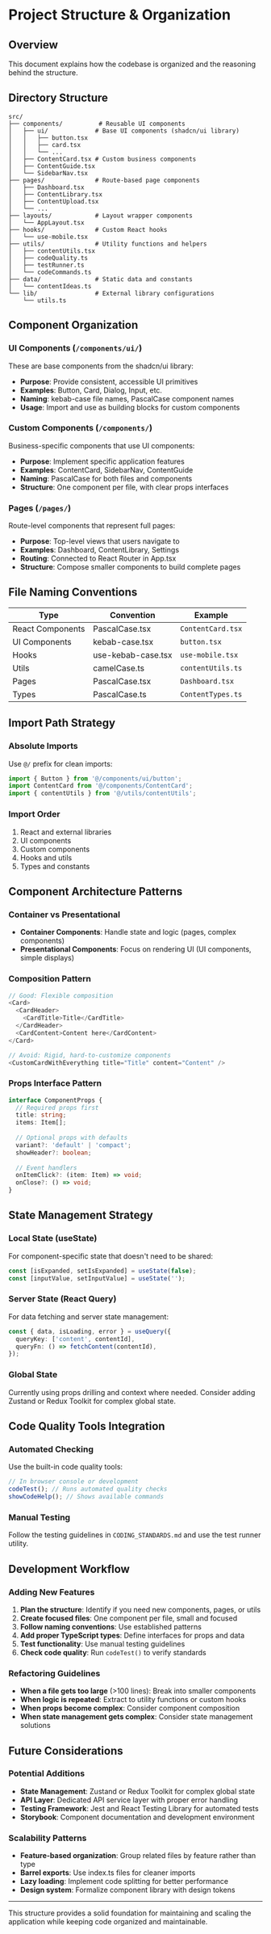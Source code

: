 
# Project Structure & Organization

## Overview
This document explains how the codebase is organized and the reasoning behind the structure.

## Directory Structure

```
src/
├── components/          # Reusable UI components
│   ├── ui/             # Base UI components (shadcn/ui library)
│   │   ├── button.tsx
│   │   ├── card.tsx
│   │   └── ...
│   ├── ContentCard.tsx # Custom business components
│   ├── ContentGuide.tsx
│   └── SidebarNav.tsx
├── pages/              # Route-based page components
│   ├── Dashboard.tsx
│   ├── ContentLibrary.tsx
│   ├── ContentUpload.tsx
│   └── ...
├── layouts/            # Layout wrapper components
│   └── AppLayout.tsx
├── hooks/              # Custom React hooks
│   └── use-mobile.tsx
├── utils/              # Utility functions and helpers
│   ├── contentUtils.tsx
│   ├── codeQuality.ts
│   ├── testRunner.ts
│   └── codeCommands.ts
├── data/               # Static data and constants
│   └── contentIdeas.ts
└── lib/                # External library configurations
    └── utils.ts
```

## Component Organization

### UI Components (`/components/ui/`)
These are base components from the shadcn/ui library:
- **Purpose**: Provide consistent, accessible UI primitives
- **Examples**: Button, Card, Dialog, Input, etc.
- **Naming**: kebab-case file names, PascalCase component names
- **Usage**: Import and use as building blocks for custom components

### Custom Components (`/components/`)
Business-specific components that use UI components:
- **Purpose**: Implement specific application features
- **Examples**: ContentCard, SidebarNav, ContentGuide
- **Naming**: PascalCase for both files and components
- **Structure**: One component per file, with clear props interfaces

### Pages (`/pages/`)
Route-level components that represent full pages:
- **Purpose**: Top-level views that users navigate to
- **Examples**: Dashboard, ContentLibrary, Settings
- **Routing**: Connected to React Router in App.tsx
- **Structure**: Compose smaller components to build complete pages

## File Naming Conventions

| Type | Convention | Example |
|------|------------|---------|
| React Components | PascalCase.tsx | `ContentCard.tsx` |
| UI Components | kebab-case.tsx | `button.tsx` |
| Hooks | use-kebab-case.tsx | `use-mobile.tsx` |
| Utils | camelCase.ts | `contentUtils.ts` |
| Pages | PascalCase.tsx | `Dashboard.tsx` |
| Types | PascalCase.ts | `ContentTypes.ts` |

## Import Path Strategy

### Absolute Imports
Use `@/` prefix for clean imports:
```typescript
import { Button } from '@/components/ui/button';
import ContentCard from '@/components/ContentCard';
import { contentUtils } from '@/utils/contentUtils';
```

### Import Order
1. React and external libraries
2. UI components
3. Custom components
4. Hooks and utils
5. Types and constants

## Component Architecture Patterns

### Container vs Presentational
- **Container Components**: Handle state and logic (pages, complex components)
- **Presentational Components**: Focus on rendering UI (UI components, simple displays)

### Composition Pattern
```typescript
// Good: Flexible composition
<Card>
  <CardHeader>
    <CardTitle>Title</CardTitle>
  </CardHeader>
  <CardContent>Content here</CardContent>
</Card>

// Avoid: Rigid, hard-to-customize components
<CustomCardWithEverything title="Title" content="Content" />
```

### Props Interface Pattern
```typescript
interface ComponentProps {
  // Required props first
  title: string;
  items: Item[];
  
  // Optional props with defaults
  variant?: 'default' | 'compact';
  showHeader?: boolean;
  
  // Event handlers
  onItemClick?: (item: Item) => void;
  onClose?: () => void;
}
```

## State Management Strategy

### Local State (useState)
For component-specific state that doesn't need to be shared:
```typescript
const [isExpanded, setIsExpanded] = useState(false);
const [inputValue, setInputValue] = useState('');
```

### Server State (React Query)
For data fetching and server state management:
```typescript
const { data, isLoading, error } = useQuery({
  queryKey: ['content', contentId],
  queryFn: () => fetchContent(contentId),
});
```

### Global State
Currently using props drilling and context where needed. Consider adding Zustand or Redux Toolkit for complex global state.

## Code Quality Tools Integration

### Automated Checking
Use the built-in code quality tools:
```javascript
// In browser console or development
codeTest(); // Runs automated quality checks
showCodeHelp(); // Shows available commands
```

### Manual Testing
Follow the testing guidelines in `CODING_STANDARDS.md` and use the test runner utility.

## Development Workflow

### Adding New Features
1. **Plan the structure**: Identify if you need new components, pages, or utils
2. **Create focused files**: One component per file, small and focused
3. **Follow naming conventions**: Use established patterns
4. **Add proper TypeScript types**: Define interfaces for props and data
5. **Test functionality**: Use manual testing guidelines
6. **Check code quality**: Run `codeTest()` to verify standards

### Refactoring Guidelines
- **When a file gets too large** (>100 lines): Break into smaller components
- **When logic is repeated**: Extract to utility functions or custom hooks
- **When props become complex**: Consider component composition
- **When state management gets complex**: Consider state management solutions

## Future Considerations

### Potential Additions
- **State Management**: Zustand or Redux Toolkit for complex global state
- **API Layer**: Dedicated API service layer with proper error handling
- **Testing Framework**: Jest and React Testing Library for automated tests
- **Storybook**: Component documentation and development environment

### Scalability Patterns
- **Feature-based organization**: Group related files by feature rather than type
- **Barrel exports**: Use index.ts files for cleaner imports
- **Lazy loading**: Implement code splitting for better performance
- **Design system**: Formalize component library with design tokens

---

This structure provides a solid foundation for maintaining and scaling the application while keeping code organized and maintainable.
